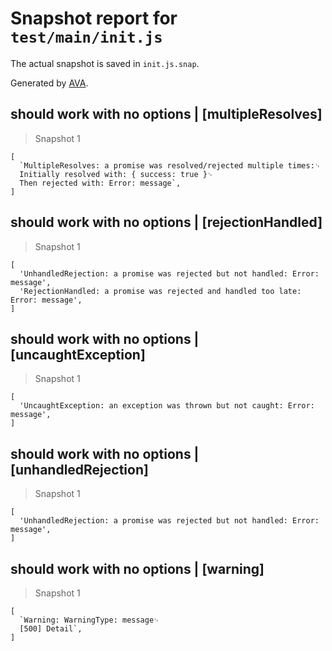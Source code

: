 # Snapshot report for `test/main/init.js`

The actual snapshot is saved in `init.js.snap`.

Generated by [AVA](https://ava.li).

## should work with no options | [multipleResolves]

> Snapshot 1

    [
      `MultipleResolves: a promise was resolved/rejected multiple times:␊
      Initially resolved with: { success: true }␊
      Then rejected with: Error: message`,
    ]

## should work with no options | [rejectionHandled]

> Snapshot 1

    [
      'UnhandledRejection: a promise was rejected but not handled: Error: message',
      'RejectionHandled: a promise was rejected and handled too late: Error: message',
    ]

## should work with no options | [uncaughtException]

> Snapshot 1

    [
      'UncaughtException: an exception was thrown but not caught: Error: message',
    ]

## should work with no options | [unhandledRejection]

> Snapshot 1

    [
      'UnhandledRejection: a promise was rejected but not handled: Error: message',
    ]

## should work with no options | [warning]

> Snapshot 1

    [
      `Warning: WarningType: message␊
      [500] Detail`,
    ]
